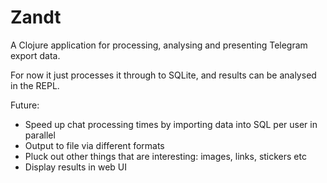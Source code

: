 # Zandt

A Clojure application for processing, analysing and presenting Telegram export data.

For now it just processes it through to SQLite, and results can be analysed in the REPL.

Future: 

- Speed up chat processing times by importing data into SQL per user in parallel
- Output to file via different formats
- Pluck out other things that are interesting: images, links, stickers etc
- Display results in web UI
